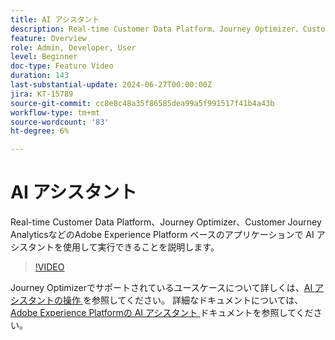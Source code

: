 ```yaml
---
title: AI アシスタント
description: Real-time Customer Data Platform、Journey Optimizer、Customer Journey AnalyticsなどのAdobe Experience Platform ベースのアプリケーションで AI アシスタントを使用して実行できることを説明します。
feature: Overview
role: Admin, Developer, User
level: Beginner
doc-type: Feature Video
duration: 143
last-substantial-update: 2024-06-27T00:00:00Z
jira: KT-15789
source-git-commit: cc8e8c48a35f86585dea99a5f991517f41b4a43b
workflow-type: tm+mt
source-wordcount: '83'
ht-degree: 6%

---
```



# AI アシスタント

Real-time Customer Data Platform、Journey Optimizer、Customer Journey AnalyticsなどのAdobe Experience Platform ベースのアプリケーションで AI アシスタントを使用して実行できることを説明します。

>[!VIDEO](https://video.tv.adobe.com/v/3429845/?learn=on)

Journey Optimizerでサポートされているユースケースについて詳しくは、[AI アシスタントの操作 ](https://experienceleague.adobe.com/ja/docs/journey-optimizer/using/get-started/ai-assistant) を参照してください。 詳細なドキュメントについては、[Adobe Experience Platformの AI アシスタント ](https://experienceleague.adobe.com/ja/docs/experience-platform/ai-assistant/home) ドキュメントを参照してください。
